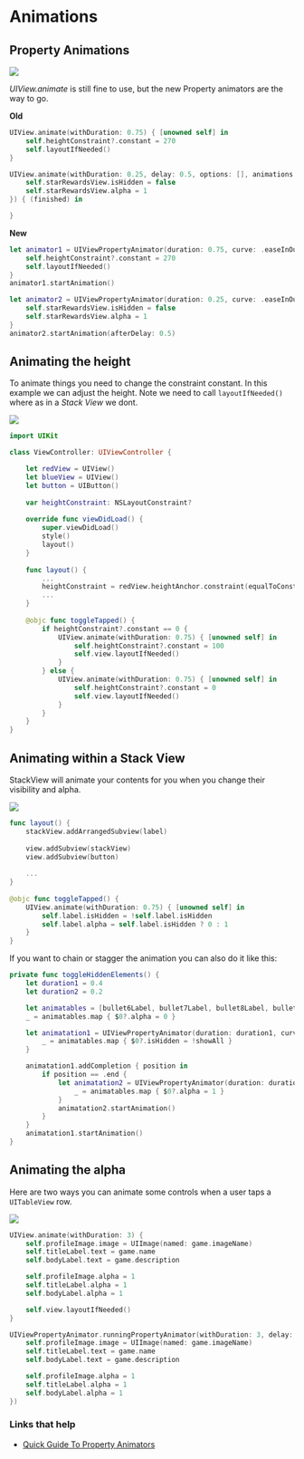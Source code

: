 # Animations

## Property Animations

![](images/old-new.gif)

_UIView.animate_ is still fine to use, but the new Property animators are the way to go.

**Old**

```swift
UIView.animate(withDuration: 0.75) { [unowned self] in
    self.heightConstraint?.constant = 270
    self.layoutIfNeeded()
}

UIView.animate(withDuration: 0.25, delay: 0.5, options: [], animations: {
    self.starRewardsView.isHidden = false
    self.starRewardsView.alpha = 1
}) { (finished) in

}
```

**New**

```swift
let animator1 = UIViewPropertyAnimator(duration: 0.75, curve: .easeInOut) {
    self.heightConstraint?.constant = 270
    self.layoutIfNeeded()
}
animator1.startAnimation()

let animator2 = UIViewPropertyAnimator(duration: 0.25, curve: .easeInOut) {
    self.starRewardsView.isHidden = false
    self.starRewardsView.alpha = 1
}
animator2.startAnimation(afterDelay: 0.5)
```

## Animating the height

To animate things you need to change the constraint constant. In this example we can adjust the height. Note we need to call `layoutIfNeeded()` where as in a _Stack View_ we dont.

![](images/height.gif)

```swift
import UIKit

class ViewController: UIViewController {

    let redView = UIView()
    let blueView = UIView()
    let button = UIButton()
    
    var heightConstraint: NSLayoutConstraint?
    
    override func viewDidLoad() {
        super.viewDidLoad()
        style()
        layout()
    }
    
    func layout() {
    	...
        heightConstraint = redView.heightAnchor.constraint(equalToConstant: 100)
        ...
    }
    
    @objc func toggleTapped() {
        if heightConstraint?.constant == 0 {
            UIView.animate(withDuration: 0.75) { [unowned self] in
                self.heightConstraint?.constant = 100
                self.view.layoutIfNeeded()
            }
        } else {
            UIView.animate(withDuration: 0.75) { [unowned self] in
                self.heightConstraint?.constant = 0
                self.view.layoutIfNeeded()
            }
        }
    }
}
```


## Animating within a Stack View

StackView will animate your contents for you when you change their visibility and alpha.

![](images/stackView.gif)

```swift
func layout() {
    stackView.addArrangedSubview(label)
    
    view.addSubview(stackView)
    view.addSubview(button)
    
    ...
}
    
@objc func toggleTapped() {
    UIView.animate(withDuration: 0.75) { [unowned self] in
        self.label.isHidden = !self.label.isHidden
        self.label.alpha = self.label.isHidden ? 0 : 1
    }
}
```

If you want to chain or stagger the animation you can also do it like this:

```swift
private func toggleHiddenElements() {
    let duration1 = 0.4
    let duration2 = 0.2

    let animatables = [bullet6Label, bullet7Label, bullet8Label, bullet9Label]
    _ = animatables.map { $0?.alpha = 0 }

    let animatation1 = UIViewPropertyAnimator(duration: duration1, curve: .easeInOut) { [self] in
        _ = animatables.map { $0?.isHidden = !showAll }
    }

    animatation1.addCompletion { position in
        if position == .end {
            let animatation2 = UIViewPropertyAnimator(duration: duration2, curve: .easeInOut) {
                _ = animatables.map { $0?.alpha = 1 }
            }
            animatation2.startAnimation()
        }
    }
    animatation1.startAnimation()
}
```



## Animating the alpha

Here are two ways you can animate some controls when a user taps a `UITableView` row.

![](images/games-demo.gif)

```swift
UIView.animate(withDuration: 3) {
    self.profileImage.image = UIImage(named: game.imageName)
    self.titleLabel.text = game.name
    self.bodyLabel.text = game.description

    self.profileImage.alpha = 1
    self.titleLabel.alpha = 1
    self.bodyLabel.alpha = 1

    self.view.layoutIfNeeded()
}

UIViewPropertyAnimator.runningPropertyAnimator(withDuration: 3, delay: 0, options: [], animations: {
    self.profileImage.image = UIImage(named: game.imageName)
    self.titleLabel.text = game.name
    self.bodyLabel.text = game.description

    self.profileImage.alpha = 1
    self.titleLabel.alpha = 1
    self.bodyLabel.alpha = 1
})
```

### Links that help

- [Quick Guide To Property Animators](https://useyourloaf.com/blog/quick-guide-to-property-animators/)
